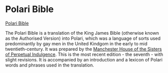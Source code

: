 # Polari Bible
[Polari Bible](https://kittensyzygy.github.io/polari-bible/home.html)

The Polari Bible is a translation of the King James Bible (otherwise known as the Authorised Version) into Polari, which was a language of sorts used predominantly by gay men in the United Kindgom in the early to mid twentieth-century. It was prepared by the [Manchester House of the Sisters of Perpetual Indulgence](https://www.themanchestersisters.org/). This is the most recent edition - the seventh - with slight revisions. It is accompanied by an introduction and a lexicon of Polari words and phrases used in the translation.
